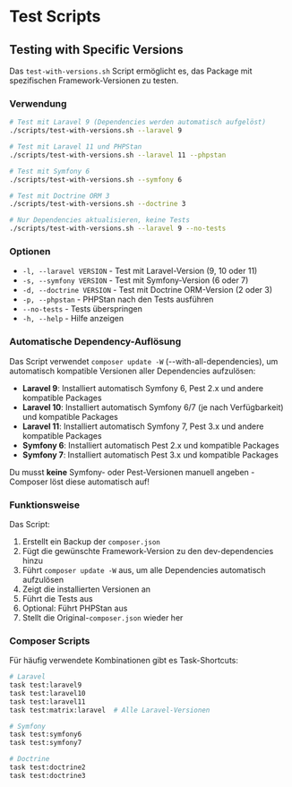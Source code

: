 # Test Scripts

## Testing with Specific Versions

Das `test-with-versions.sh` Script ermöglicht es, das Package mit spezifischen Framework-Versionen zu testen.

### Verwendung

```bash
# Test mit Laravel 9 (Dependencies werden automatisch aufgelöst)
./scripts/test-with-versions.sh --laravel 9

# Test mit Laravel 11 und PHPStan
./scripts/test-with-versions.sh --laravel 11 --phpstan

# Test mit Symfony 6
./scripts/test-with-versions.sh --symfony 6

# Test mit Doctrine ORM 3
./scripts/test-with-versions.sh --doctrine 3

# Nur Dependencies aktualisieren, keine Tests
./scripts/test-with-versions.sh --laravel 9 --no-tests
```

### Optionen

- `-l, --laravel VERSION` - Test mit Laravel-Version (9, 10 oder 11)
- `-s, --symfony VERSION` - Test mit Symfony-Version (6 oder 7)
- `-d, --doctrine VERSION` - Test mit Doctrine ORM-Version (2 oder 3)
- `-p, --phpstan` - PHPStan nach den Tests ausführen
- `--no-tests` - Tests überspringen
- `-h, --help` - Hilfe anzeigen

### Automatische Dependency-Auflösung

Das Script verwendet `composer update -W` (--with-all-dependencies), um automatisch kompatible Versionen aller Dependencies aufzulösen:

- **Laravel 9**: Installiert automatisch Symfony 6, Pest 2.x und andere kompatible Packages
- **Laravel 10**: Installiert automatisch Symfony 6/7 (je nach Verfügbarkeit) und kompatible Packages
- **Laravel 11**: Installiert automatisch Symfony 7, Pest 3.x und andere kompatible Packages
- **Symfony 6**: Installiert automatisch Pest 2.x und kompatible Packages
- **Symfony 7**: Installiert automatisch Pest 3.x und kompatible Packages

Du musst **keine** Symfony- oder Pest-Versionen manuell angeben - Composer löst diese automatisch auf!

### Funktionsweise

Das Script:
1. Erstellt ein Backup der `composer.json`
2. Fügt die gewünschte Framework-Version zu den dev-dependencies hinzu
3. Führt `composer update -W` aus, um alle Dependencies automatisch aufzulösen
4. Zeigt die installierten Versionen an
5. Führt die Tests aus
6. Optional: Führt PHPStan aus
7. Stellt die Original-`composer.json` wieder her

### Composer Scripts

Für häufig verwendete Kombinationen gibt es Task-Shortcuts:

```bash
# Laravel
task test:laravel9
task test:laravel10
task test:laravel11
task test:matrix:laravel  # Alle Laravel-Versionen

# Symfony
task test:symfony6
task test:symfony7

# Doctrine
task test:doctrine2
task test:doctrine3
```

